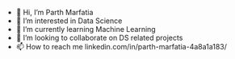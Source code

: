 - 👋 Hi, I’m Parth Marfatia
- 👀 I’m interested in Data Science
- 🌱 I’m currently learning Machine Learning
- 💞️ I’m looking to collaborate on DS related projects
- 📫 How to reach me linkedin.com/in/parth-marfatia-4a8a1a183/

<!---
parthmarfatia/parthmarfatia is a ✨ special ✨ repository because its `README.md` (this file) appears on your GitHub profile.
You can click the Preview link to take a look at your changes.
--->
